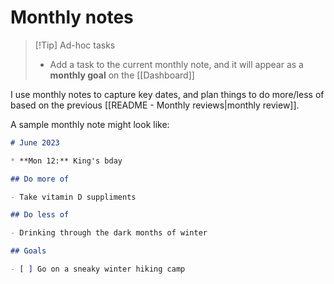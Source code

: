 # Monthly notes

> [!Tip] Ad-hoc tasks
> * Add a task to the current monthly note, and it will appear as a **monthly goal** on the [[Dashboard]]

I use monthly notes to capture key dates, and plan things to do more/less of based on the previous [[README - Monthly reviews|monthly review]].

A sample monthly note might look like:

```markdown
# June 2023

* **Mon 12:** King's bday

## Do more of

- Take vitamin D suppliments

## Do less of

- Drinking through the dark months of winter

## Goals

- [ ] Go on a sneaky winter hiking camp
```

